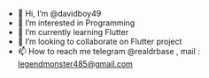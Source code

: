- 👋 Hi, I’m @davidboy49
- 👀 I’m interested in Programming
- 🌱 I’m currently learning Flutter
- 💞️ I’m looking to collaborate on Flutter project
- 📫 How to reach me telegram @realdrbase , mail : legendmonster485@gmail.com

<!---
davidboy49/davidboy49 is a ✨ special ✨ repository because its `README.md` (this file) appears on your GitHub profile.
You can click the Preview link to take a look at your changes.
--->
